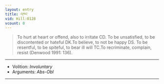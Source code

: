 ```yaml
---
layout: entry
title: འཁང་
vid: Hill:0128
vcount: 0
---
```

> To hurt at heart or offend, also to irritate CD\. To be unsatisfied, to be discontented or hateful DK\.To believe, to not be happy DS\. To be resentful, to be spiteful, to bear ill will TC\.To recriminate, complain, resist (Denwood 1991: 136)\.

---
* Volition: _Involuntary_
* Arguments: _Abs-Obl_

---

